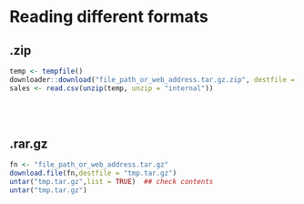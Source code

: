 # Reading different formats

## .zip
```r
temp <- tempfile()
downloader::download("file_path_or_web_address.tar.gz.zip", destfile = temp)
sales <- read.csv(unzip(temp, unzip = "internal"))
```

<br>
<br>

## .rar.gz
```r
fn <- "file_path_or_web_address.tar.gz"
download.file(fn,destfile = "tmp.tar.gz")
untar("tmp.tar.gz",list = TRUE)  ## check contents
untar("tmp.tar.gz")
```

<br>
<br>
